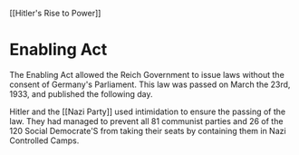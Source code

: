 [[Hitler's Rise to Power]]
# Enabling Act
The Enabling Act allowed the Reich Government to issue laws without the consent of Germany's Parliament. This law was passed on March the 23rd, 1933, and published the following day. 

Hitler and the [[Nazi Party]] used intimidation to ensure the passing of the law. They had managed to prevent all 81 communist parties and 26 of the 120 Social Democrate'S from taking their seats by containing them in Nazi Controlled Camps.